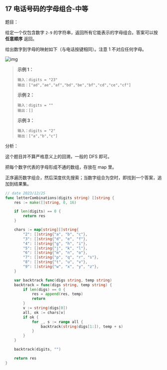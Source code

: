 ## 17 电话号码的字母组合-中等

题目：

给定一个仅包含数字 `2-9` 的字符串，返回所有它能表示的字母组合。答案可以按 **任意顺序** 返回。

给出数字到字母的映射如下（与电话按键相同）。注意 1 不对应任何字母。

![img](https://assets.leetcode-cn.com/aliyun-lc-upload/uploads/2021/11/09/200px-telephone-keypad2svg.png)



> **示例 1：**
>
> ```
> 输入：digits = "23"
> 输出：["ad","ae","af","bd","be","bf","cd","ce","cf"]
> ```
>
> **示例 2：**
>
> ```
> 输入：digits = ""
> 输出：[]
> ```
>
> **示例 3：**
>
> ```
> 输入：digits = "2"
> 输出：["a","b","c"]
> ```



分析：

这个题目并不算严格意义上的回溯，一般的 DFS 即可。

把每个数字代表的字母形成不通的数组，存放在 map 里。

正序遍历数字组合，然后深度优先搜索；当数字组合为空时，即找到一个答案，追加到结果集。



```go
// date 2023/12/25
func letterCombinations(digits string) []string {
    res := make([]string, 0, 16)

    if len(digits) == 0 {
        return res
    }

    chars := map[string][]string{
        "2": []string{"a", "b", "c"},
        "3": []string{"d", "e", "f"},
        "4": []string{"g", "h", "i"},
        "5": []string{"j", "k", "l"},
        "6": []string{"m", "n", "o"},
        "7": []string{"p", "q", "r", "s"},
        "8": []string{"t", "u", "v"},
        "9": []string{"w", "x", "y", "z"},
    }

    var backtrack func(digs string, temp string)
    backtrack = func(digs string, temp string) {
        if len(digs) == 0 {
            res = append(res, temp)
            return
        }
        v := string(digs[0])
        all, ok := chars[v]
        if ok {
            for _, s := range all {
                backtrack(string(digs[1:]), temp + s)
            }
        }
    }

    backtrack(digits, "")

    return res
}
```

